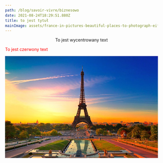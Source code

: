 ```yaml
---
path: /blog/savoir-vivre/biznesowo
date: 2021-08-24T18:29:51.880Z
title: to jest tytuł
mainImage: assets/france-in-pictures-beautiful-places-to-photograph-eiffel-tower.jpg
---
```

<p style='text-align:center'>To jest wycentrowany text</p>

<p style='color:red'>To jest czerwony text</p>

![aifla](assets/france-in-pictures-beautiful-places-to-photograph-eiffel-tower.jpg "tower")